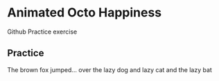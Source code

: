 # Animated Octo Happiness

Github Practice exercise

## Practice

The brown fox jumped...
over the lazy dog
and lazy cat
and the lazy bat